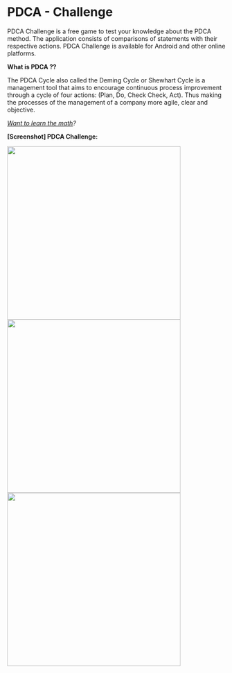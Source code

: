# PDCA - Challenge

PDCA Challenge is a free game to test your knowledge about the PDCA method. The application consists of comparisons of statements with their respective actions. PDCA Challenge is available for Android and other online platforms.

**What is PDCA ??**

The PDCA Cycle also called the Deming Cycle or Shewhart Cycle is a management tool that aims to encourage continuous process improvement through a cycle of four actions: (Plan, Do, Check Check, Act). Thus making the processes of the management of a company more agile, clear and objective.

*[Want to learn the math](https://play.google.com/store/apps/details?id=com.techofive.PDCAAPP&hl=pt_BR)?*

**[Screenshot] PDCA Challenge:**

<img src="https://lh3.googleusercontent.com/Qd1g6ZevNEtPJ14qZTaBbB8C8Rxz8vgnoQwT3G4gK1D8yUf-0ZMgbAhp7-DjLSIZDBKb=h900-rw" width="400">
<img src="https://lh3.googleusercontent.com/5AWlGOQ7P682mp1Ot0OHC4exnnRtG3ocqgeiyqknwediLrIZGgeVUI0s44Xj1ms6TQg=h900-rw" width="400">
<img src="https://lh3.googleusercontent.com/wQXWEK0FGHarpkZQVOrNVuH_pz5WDtBk9rywvsSS8eaSMvcbShDRRN8yOQLjFuJrqg=h900-rw" width="400">
